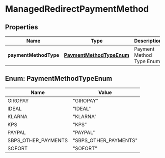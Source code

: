 

# ManagedRedirectPaymentMethod

## Properties

Name | Type | Description | Notes
------------ | ------------- | ------------- | -------------
**paymentMethodType** | [**PaymentMethodTypeEnum**](#PaymentMethodTypeEnum) | Payment Method Type Enum |  [optional]



## Enum: PaymentMethodTypeEnum

Name | Value
---- | -----
GIROPAY | &quot;GIROPAY&quot;
IDEAL | &quot;IDEAL&quot;
KLARNA | &quot;KLARNA&quot;
KPS | &quot;KPS&quot;
PAYPAL | &quot;PAYPAL&quot;
SBPS_OTHER_PAYMENTS | &quot;SBPS_OTHER_PAYMENTS&quot;
SOFORT | &quot;SOFORT&quot;



